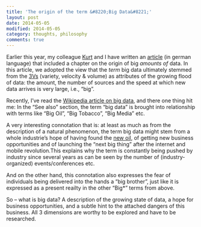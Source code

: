 ```yaml
---
title: 'The origin of the term &#8220;Big Data&#8221;'
layout: post
date: 2014-05-05
modified: 2014-05-05
category: thoughts, philosophy
comments: true
---
```


Earlier this year, my colleague <a title="Kurt Stockinger @ ZHAW" href="http://www.zhaw.ch/fileadmin/php_includes/popup/person-detail.php?kurzz=stog" target="_blank">Kurt</a> and I have written an <a title="Data Science für Lehre, Forschung und Praxis" href="http://link.springer.com/article/10.1365/s40702-014-0040-1?sa_campaign=email/event/articleAuthor/onlineFirst" target="_blank">article</a> (in german language) that included a chapter on the origin of big _amounts of_ data. In this article, we adopted the view that the _term_ big data ultimately stemmed from the <a title="The 3 Vs" href="http://www.datasciencecentral.com/forum/topics/the-3vs-that-define-big-data" target="_blank">3Vs</a> (variety, velocity & volume) as attributes of the growing flood of data: the amount, the number of sources and the speed at which new data arrives is very large, i.e., &#8220;big&#8221;.

Recently, I&#8217;ve read the <a title="Wikipedia: Big Data" href="http://en.wikipedia.org/wiki/Big_data" target="_blank">Wikipedia article on big data</a>, and there one thing hit me: In the &#8220;See also&#8221; section, the term &#8220;big data&#8221; is brought into relationship with terms like &#8220;Big Oil&#8221;, &#8220;Big Tobacco&#8221;, &#8220;Big Media&#8221; etc.<!--more-->

A very interesting connotation that is: at least as much as from the description of a natural phenomenon, the term big data might stem from a whole industrie&#8217;s hope of having found the <a title="Clive Humby: Data is the new oil" href="http://www.rawstory.com/rs/2013/08/24/data-is-the-new-oil-tech-giants-may-be-huge-but-nothing-matches-big-data/" target="_blank">new oil</a>, of getting new business opportunities and of launching the &#8220;next big thing&#8221; after the internet and mobile revolution.This explains why the term is constantly being pushed by industry since several years as can be seen by the number of (industry-organized) events/conferences etc.

And on the other hand, this connotation also expresses the fear of individuals being delivered into the hands a &#8220;big brother&#8221;, just like it is expressed as a present reailty in the other &#8220;Big*&#8221; terms from above.

So &#8211; what is big data? A description of the growing state of data, a hope for business opportunities, and a subtle hint to the attached dangers of this business. All 3 dimensions are worthy to be explored and have to be researched.